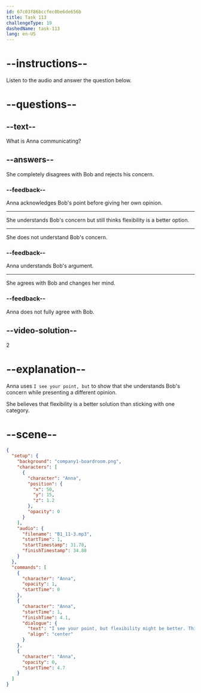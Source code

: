 ```yaml
---
id: 67c03f86bccfec0be6de656b
title: Task 113
challengeType: 19
dashedName: task-113
lang: en-US
---
```


<!-- (audio) Anna: I see your point, but flexibility might be better. Think about it. -->

# --instructions--

Listen to the audio and answer the question below.

# --questions--

## --text--

What is Anna communicating?

## --answers--

She completely disagrees with Bob and rejects his concern.

### --feedback--

Anna acknowledges Bob's point before giving her own opinion.

---

She understands Bob's concern but still thinks flexibility is a better option.

---

She does not understand Bob's concern.

### --feedback--

Anna understands Bob's argument.

---

She agrees with Bob and changes her mind.

### --feedback--

Anna does not fully agree with Bob.

## --video-solution--

2

# --explanation--

Anna uses `I see your point, but` to show that she understands Bob's concern while presenting a different opinion.

She believes that flexibility is a better solution than sticking with one category.

# --scene--

```json
{
  "setup": {
    "background": "company1-boardroom.png",
    "characters": [
      {
        "character": "Anna",
        "position": {
          "x": 50,
          "y": 15,
          "z": 1.2
        },
        "opacity": 0
      }
    ],
    "audio": {
      "filename": "B1_11-3.mp3",
      "startTime": 1,
      "startTimestamp": 31.78,
      "finishTimestamp": 34.88
    }
  },
  "commands": [
    {
      "character": "Anna",
      "opacity": 1,
      "startTime": 0
    },
    {
      "character": "Anna",
      "startTime": 1,
      "finishTime": 4.1,
      "dialogue": {
        "text": "I see your point, but flexibility might be better. Think about it.",
        "align": "center"
      }
    },
    {
      "character": "Anna",
      "opacity": 0,
      "startTime": 4.7
    }
  ]
}
```
